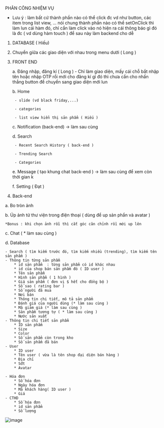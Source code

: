 PHÂN CÔNG NHIỆM VỤ

- Lưu ý : làm bất cứ thành phần nào có thể click đc vd như button, các item trong list view, ...
nói chung thành phần nào có thể setOnClick thì làm lun cái hàm đó, chỉ cẩn làm click vào nó hiện ra cái thông báo gì đó là đc
( vd dùng hàm touch ) để sau này làm backend cho dễ 


1. DATABASE ( Hiếu)
2. Chuyển giữa các giao diện với nhau trong menu dưới ( Long )
3. FRONT END

	a. Đăng nhập, đăng kí  ( Long )
                - Chỉ làm giao diện, mấy cái chỗ bắt nhập tên hoặc nhập OTP rồi mới cho đăng kí gì đó thì chưa cần cho nhấn thẳng button 
                để chuyển sang giao diện mới lun
 
	b. Home 
        
		- slide (vd black friday,...)
                
		- categories 
                
		- list view hiển thị sản phẩm ( Hiếu )
                

	c. Notification (back-end) -> làm sau cùng 
       
	d. Search
        
		- Recent Search History ( back-end )
                
		- Trending Search 
                
		- Categories 
                
	e. Message ( tạo khung chat back-end ) -> làm sau cùng để xem còn thời gian k
        
	f. Setting ( Đạt )


4. Back-end

a. Bo tròn ảnh 

b. Úp ảnh từ thư viện trong điện thoại ( dùng để up sản phẩn và avatar ) 

	*Bonus : khi chọn ảnh rồi thì cắt góc căn chỉnh rồi mới up lên
c. Chat ( * làm sau cùng )

d. Database 

	- Search ( tìm kiếm trước đó, tìm kiếm nhiều (trending), tìm kiếm tên sản phẩm )
	- Thông tin từng sản phẩm
		* id sản phẩm  : từng sản phẩm có id khác nhau
		* id của shop bán sản phẩm đó ( ID user )
		* Tên sản phẩm
		* Hình sản phẩm ( 1 hình )
		* Giá sản phẩm ( đơn vị $ hết cho đồng bộ )
		* Số sao ( rating bar )
		* Số người đã mua
		* Nơi bán 
		* Thông tin chi tiết, mô tả sản phẩm
		* Đánh giá của người dùng (* làm sau cùng )
		* Mã giảm giá (* làm sau cùng )
		* Sản phẩm tương tự ( * làm sau cùng )
		* Nước sản xuất
	- Thông tin chi tiết sản phẩm
		* ID sản phẩm
		* Size
		* Color
		* Số sản phẩm còn trong kho
		* Số sản phẩm đã bán
	- User
		* ID user
		* Tên user ( vừa là tên shop đại diện bán hàng )
		* Địa chỉ 
		* Sđt
		* Avatar

	- Hóa đơn
		* Số hóa đơn
		* Ngày hóa đơn
		* Mã khách hàng( ID user )
		* Giá
	- CTHD 
		* Số hóa đơn
		* id sản phẩm
		* Số lượng
		
![image](https://user-images.githubusercontent.com/66076345/113800883-eeecbe00-9781-11eb-8c52-be82df64b034.png)
		
